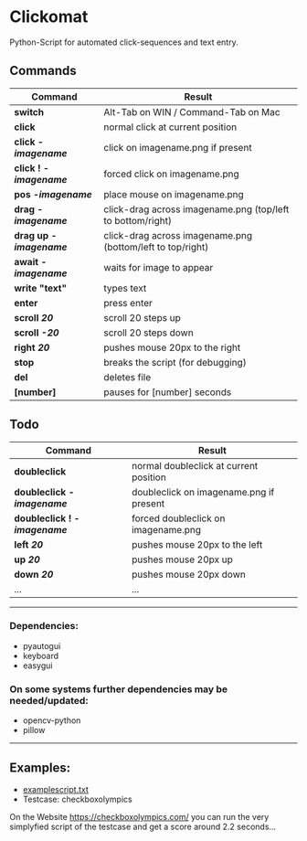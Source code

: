 # Clickomat

Python-Script for automated click-sequences and text entry.

## Commands
| Command | Result
|---|---
| **switch**                | Alt-Tab on WIN / Command-Tab on Mac
| **click**                 |  normal click at current position
| **click -_imagename_**    |  click on imagename.png if present
| **click ! -_imagename_**  |  forced click on imagename.png
| **pos -_imagename_**      |  place mouse on imagename.png
| **drag -_imagename_**     |  click-drag across imagename.png (top/left to bottom/right)
| **drag up -_imagename_**  |  click-drag across imagename.png (bottom/left to top/right)
| **await -_imagename_**    |  waits for image to appear
| **write "text"**          |  types text
| **enter**                 |  press enter
| **scroll _20_**           |  scroll 20 steps up
| **scroll _-20_**          |  scroll 20 steps down
| **right _20_**            |  pushes mouse 20px to the right
| **stop**                  |  breaks the script (for debugging)
| **del**                   |  deletes file
| **[number]**              |  pauses for [number] seconds

## Todo
| Command | Result
|---|---
| **doubleclick**                 |  normal doubleclick at current position
| **doubleclick -_imagename_**    |  doubleclick on imagename.png if present
| **doubleclick ! -_imagename_**  |  forced doubleclick on imagename.png
| **left _20_**                   |  pushes mouse 20px to the left
| **up _20_**                     |  pushes mouse 20px up
| **down _20_**                   |  pushes mouse 20px down
| ...  |  ...


---

### Dependencies:

* pyautogui
* keyboard
* easygui

### On some systems further dependencies may be needed/updated:

* opencv-python
* pillow

---

## Examples:
- [examplescript.txt](https://github.com/skilleven/clickomat/blob/main/examplescript.txt)
- Testcase: checkboxolympics

On the Website https://checkboxolympics.com/ you can run the very simplyfied script of the testcase and get a score around 2.2 seconds...